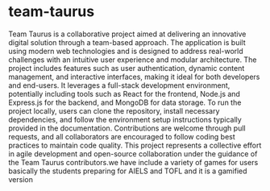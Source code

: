 # team-taurus
Team Taurus is a collaborative project aimed at delivering an innovative digital solution through a team-based approach. The application is built using modern web technologies and is designed to address real-world challenges with an intuitive user experience and modular architecture. The project includes features such as user authentication, dynamic content management, and interactive interfaces, making it ideal for both developers and end-users. It leverages a full-stack development environment, potentially including tools such as React for the frontend, Node.js and Express.js for the backend, and MongoDB for data storage. To run the project locally, users can clone the repository, install necessary dependencies, and follow the environment setup instructions typically provided in the documentation. Contributions are welcome through pull requests, and all collaborators are encouraged to follow coding best practices to maintain code quality. This project represents a collective effort in agile development and open-source collaboration under the guidance of the Team Taurus contributors.we have include a variety of games for users basically the students preparing for AIELS and TOFL and it is a gamified version
